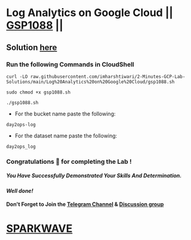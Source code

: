 # Log Analytics on Google Cloud || [GSP1088](https://www.cloudskillsboost.google/focuses/49749?parent=catalog) ||

## Solution [here](https://youtu.be/l7UOU56TWzk)

### Run the following Commands in CloudShell

```
curl -LO raw.githubusercontent.com/imharshtiwari/2-Minutes-GCP-Lab-Solutions/main/Log%20Analytics%20on%20Google%20Cloud/gsp1088.sh

sudo chmod +x gsp1088.sh

./gsp1088.sh
```
* For the bucket name paste the following:
```
day2ops-log
```
* For the dataset name paste the following:
```
day2ops_log
```
### Congratulations 🎉 for completing the Lab !

##### *You Have Successfully Demonstrated Your Skills And Determination.*

#### *Well done!*

#### Don't Forget to Join the [Telegram Channel](https://t.me/sparkwave.01) & [Discussion group](https://t.me/sparkwave.01chats)

# [SPARKWAVE](https://www.youtube.com/@sparkwave.01)
